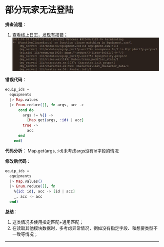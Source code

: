 # 部分玩家无法登陆

**排查流程**：

1. 查看线上日志，发现有报错；
![avatar](/res/TIM截图20190911163634.jpg)

**错误代码**：

```elixir
equip_ids =
  equipments
  |> Map.values
  |> Enum.reduce([], fn args, acc ->  
      cond do
        args != %{} ->
          [Map.get(args, :id) | acc]
        true ->
          acc
      end
    end)
```

**代码分析**：
Map.get(args, :id)未考虑args没有id字段的情况

**修改后代码**：

```elixir
equip_ids =
  equipments
  |> Map.values()
  |> Enum.reduce([], fn
    %{id: id}, acc -> [id | acc]
    _, acc -> acc
  end)
```

**总结**：

1. 这类情况多使用指定匹配+通用匹配；
2. 在读取其他模块数据时，多考虑异常情况，例如没有指定字段、和想要类型不一致等情况；

---
